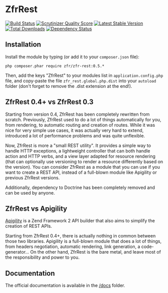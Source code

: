 ZfrRest
=======

[![Build Status](https://travis-ci.org/zf-fr/zfr-rest.png?branch=master)](https://travis-ci.org/zf-fr/zfr-rest)
[![Scrutinizer Quality Score](https://scrutinizer-ci.com/g/zf-fr/zfr-rest/badges/quality-score.png?s=78ed408c927e01cb27ab7f3cc04349a770132550)](https://scrutinizer-ci.com/g/zf-fr/zfr-rest/)
[![Latest Stable Version](https://poser.pugx.org/zfr/zfr-rest/v/stable.png)](https://packagist.org/packages/zfr/zfr-rest)
[![Total Downloads](https://poser.pugx.org/zfr/zfr-rest/downloads.png)](https://packagist.org/packages/zfr/zfr-rest)
[![Dependency Status](https://www.versioneye.com/package/php--zfr--zfr-rest/badge.png)](https://www.versioneye.com/package/php--zfr--zfr-rest)

## Installation

Install the module by typing (or add it to your `composer.json` file):

`php composer.phar require zfr/zfr-rest:0.5.*`

Then, add the keys "ZfrRest" to your modules list in `application.config.php` file, and copy-paste the file
`zfr_rest.global.php.dist` into your `autoload` folder (don't forget to remove the .dist extension at the end!).

## ZfrRest 0.4+ vs ZfrRest 0.3

Starting from version 0.4, ZfrRest has been completely rewritten from scratch. Previously, ZfrRest used to do a lot
of things automatically for you, from rendering, to automatic routing and creation of routes. While it was nice for
very simple use cases, it was actually very hard to extend, introduced a lot of performance problems and was quite
unflexible.

Now, ZfrRest is more a "small REST utility". It provides a simple way to handle HTTP exceptions, a lightweight
controller that can both handle action and HTTP verbs, and a view layer adapted for resource rendering (that can
optionally use versioning to render a resource differently based on the version). You can consider ZfrRest as a
module that you can use if you want to create a REST API, instead of a full-blown module like Apigility or previous
ZfrRest versions.

Additionally, dependency to Doctrine has been completely removed and can be used by anyone.

## ZfrRest vs Apigility

[Apigility](http://www.apigility.org) is a Zend Framework 2 API builder that also aims to simplify the creation of
REST APIs.

Starting from ZfrRest 0.4+, there is actually nothing in common between those two libraries. Apigility is a full-blown
module that does a lot of things, from headers negotiation, automatic rendering, link generation, a code-generator...
On the other hand, ZfrRest is the bare metal, and leave most of the responsibility and power to you.

## Documentation

The official documentation is available in the [/docs](/docs) folder.
